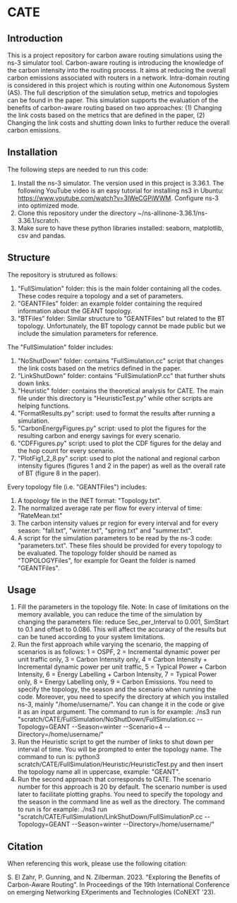 # CATE
## Introduction
This is a project repository for carbon aware routing simulations using the ns-3 simulator tool. 
Carbon-aware routing is introducing the knowledge of the carbon intensity into the routing process. It aims at reducing the overall carbon emissions associated with routers in a network. Intra-domain routing is considered in this project which is routing within one Autonomous System (AS).
The full description of the simulation setup, metrics and topologies can be found in the paper.
This simulation supports the evaluation of the benefits of carbon-aware routing based on two approaches: (1) Changing the link costs based on the metrics that are defined in the paper, (2) Changing the link costs and shutting down links to further reduce the overall carbon emissions. 

## Installation
The following steps are needed to run this code:

1. Install the ns-3 simulator. The version used in this project is 3.36.1. The following YouTube video is an easy tutorial for installing ns3 in Ubuntu: https://www.youtube.com/watch?v=3lWeCGPiWWM. Configure ns-3 into optimized mode.
2. Clone this repository under the directory ~/ns-allinone-3.36.1/ns-3.36.1/scratch.
3. Make sure to have these python libraries installed: seaborn, matplotlib, csv and pandas.

## Structure
The repository is strutured as follows:
1. "FullSimulation" folder: this is the main folder containing all the codes. These codes require a topology and a set of parameters.
2. "GEANTFiles" folder: an example folder containing the required information about the GEANT topology.
3. "BTFiles" folder: Similar structure to "GEANTFiles" but related to the BT topology. Unfortunately, the BT topology cannot be made public but we include the simulation parameters for reference.

The "FullSimulation" folder includes:
1. "NoShutDown" folder: contains "FullSimulation.cc" script that changes the link costs based on the metrics defined in the paper.
2. "LinkShutDown" folder: contains "FullSimulationP.cc" that further shuts down links.
3. "Heuristic" folder: contains the theoretical analysis for CATE. The main file under this directory is "HeuristicTest.py" while other scripts are helping functions.
4. "FormatResults.py" script: used to format the results after running a simulation.
5. "CarbonEnergyFigures.py" script: used to plot the figures for the resulting carbon and energy savings for every scenario.
6. "CDFFigures.py" script: used to plot the CDF figures for the delay and the hop count for every scenario.
7. "PlotFig1_2_8.py" script: used to plot the national and regional carbon intensity figures (figures 1 and 2 in the paper) as well as the overall rate of BT (figure 8 in the paper).

Every topology file (i.e. "GEANTFiles") includes:
1. A topology file in the INET format: "Topology.txt".
2. The normalized average rate per flow for every interval of time: "RateMean.txt"
3. The carbon intensity values pr region for every interval and for every season: "fall.txt", "winter.txt", "spring.txt" and "summer.txt".
4. A script for the simulation parameters to be read by the ns-3 code: "parameters.txt".
These files should be provided for every topology to be evaluated. The topology folder should be named as "TOPOLOGYFiles", for example for Geant the folder is named "GEANTFiles".

## Usage
1. Fill the parameters in the topology file.
Note: In case of limitations on the memory available, you can reduce the time of the simulation by changing the parameters file: reduce Sec_per_Interval to 0.001, SimStart to 0.1 and offset to 0.086. This will affect the accuracy of the results but can be tuned according to your system limitations.
2. Run the first approach while varying the scenario, the mapping of scenarios is as follows: 1 = OSPF, 2 = Incremental dynamic power per unit traffic only, 3 = Carbon Intensity only, 4 = Carbon Intensity + Incremental dynamic power per unit traffic, 5 = Typical Power + Carbon Intensity, 6 = Energy Labelling + Carbon Intensity, 7 = Typical Power only, 8 = Energy Labelling only, 9 = Carbon Emissions. You need to specify the topology, the season and the scenario when running the code. Moreover, you need to specify the directory at which you installed ns-3, mainly "/home/username/". You can change it in the code or give it as an input argument. The command to run is for example: ./ns3 run "scratch/CATE/FullSimulation/NoShutDown/FullSimulation.cc --Topology=GEANT --Season=winter --Scenario=4 --Directory=/home/username/"
3. Run the Heuristic script to get the number of links to shut down per interval of time. You will be prompted to enter the topology name. The command to run is: python3 scratch/CATE/FullSimulation/Heuristic/HeuristicTest.py and then insert the topology name all in uppercase, example: "GEANT".
4. Run the second approach that corresponds to CATE. The scenario number for this approach is 20 by default. The scenario number is used later to facilitate plotting graphs. You need to specify the topology and the season in the command line as well as the directory. The command to run is for example: ./ns3 run "scratch/CATE/FullSimulation/LinkShutDown/FullSimulationP.cc --Topology=GEANT --Season=winter --Directory=/home/username/"


## Citation
When referencing this work, please use the following citation:

S. El Zahr, P. Gunning, and N. Zilberman. 2023. "Exploring the Benefits of Carbon-Aware Routing". In Proceedings of the 19th International Conference on emerging Networking EXperiments and Technologies (CoNEXT '23).
